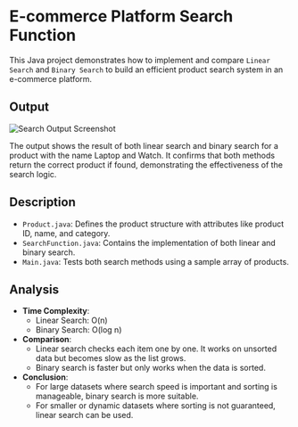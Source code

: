 
# E-commerce Platform Search Function

This Java project demonstrates how to implement and compare `Linear Search` and `Binary Search` to build an efficient product search system in an e-commerce platform.

## Output

![Search Output Screenshot](/output/image.png "Search Output")

The output shows the result of both linear search and binary search for a product with the name Laptop and Watch. It confirms that both methods return the correct product if found, demonstrating the effectiveness of the search logic.

## Description

- `Product.java`: Defines the product structure with attributes like product ID, name, and category.
- `SearchFunction.java`: Contains the implementation of both linear and binary search.
- `Main.java`: Tests both search methods using a sample array of products.

## Analysis

- **Time Complexity**:
  - Linear Search: O(n)
  - Binary Search: O(log n)
- **Comparison**:
  - Linear search checks each item one by one. It works on unsorted data but becomes slow as the list grows.
  - Binary search is faster but only works when the data is sorted.
- **Conclusion**:
  - For large datasets where search speed is important and sorting is manageable, binary search is more suitable.
  - For smaller or dynamic datasets where sorting is not guaranteed, linear search can be used.